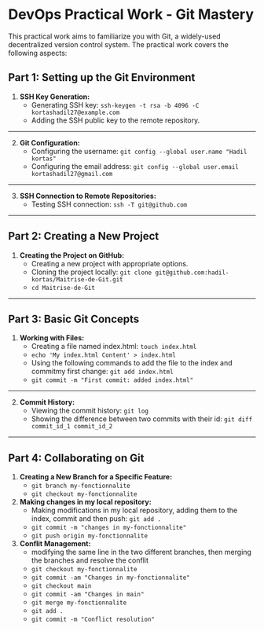 # DevOps Practical Work - Git Mastery
This practical work aims to familiarize you with Git, a widely-used decentralized version control system. The practical work covers the following aspects:
## Part 1: Setting up the Git Environment
  1. **SSH Key Generation:**
     - Generating SSH key: `ssh-keygen -t rsa -b 4096 -C kortashadil27@example.com`
     - Adding the SSH public key to the remote repository.
---
  2. **Git Configuration:**
     - Configuring the username: `git config --global user.name "Hadil kortas"`
     - Configuring the email address: `git config --global user.email kortashadil27@gmail.com`
---
  3. **SSH Connection to Remote Repositories:**
     - Testing SSH connection: `ssh -T git@github.com`
---
## Part 2: Creating a New Project
  1. **Creating the Project on GitHub:**
     - Creating a new project with appropriate options.
     - Cloning the project locally: `git clone git@github.com:hadil-kortas/Maitrise-de-Git.git`
     - `cd Maitrise-de-Git`
---
## Part 3: Basic Git Concepts
  1. **Working with Files:**
     - Creating a file named index.html: `touch index.html`
     - `echo 'My index.html Content' > index.html `
     - Using the following commands to add the file to the index and commitmy first change: `git add index.html`
     - `git commit -m "First commit: added index.html" `
---
  2. **Commit History:**
     - Viewing the commit history: `git log`
     - Showing the difference between two commits with their id: `git diff commit_id_1 commit_id_2`
---
## Part 4: Collaborating on Git
  1. **Creating a New Branch for a Specific Feature:**
     - `git branch my-fonctionnalite`
     - `git checkout my-fonctionnalite`
  2. **Making changes in my local repository:**
     - Making modifications in my local repository, adding them to the index, commit and then push: `git add .`
     - `git commit -m "changes in my-fonctionnalite" `
     - `git push origin my-fonctionnalite`
  3. **Conflit Management:**
     - modifying the same line in the two different branches, then merging the branches and resolve the conflit
     - `git checkout my-fonctionnalite`
     - `git commit -am "Changes in my-fonctionnalite" `
     - `git checkout main`
     - `git commit -am "Changes in main"`
     - `git merge my-fonctionnalite`
     - `git add .`
     - `git commit -m "Conflict resolution"`








